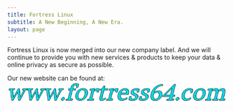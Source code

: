 ```yaml
---
title: Fortress Linux
subtitle: A New Beginning, A New Era.
layout: page
---
```

Fortress Linux is now merged into our new company label.
And we will continue to provide you with new services & products to keep your data & online privacy as secure as possible.

Our new website can be found at:
![Image](fwd.jpg)
